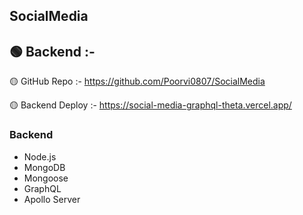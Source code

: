 ## SocialMedia

## 🟢 Backend :-

🟡 GitHub Repo :- https://github.com/Poorvi0807/SocialMedia

🟡 Backend Deploy :- https://social-media-graphql-theta.vercel.app/

### Backend
- Node.js
- MongoDB
- Mongoose
- GraphQL
- Apollo Server
